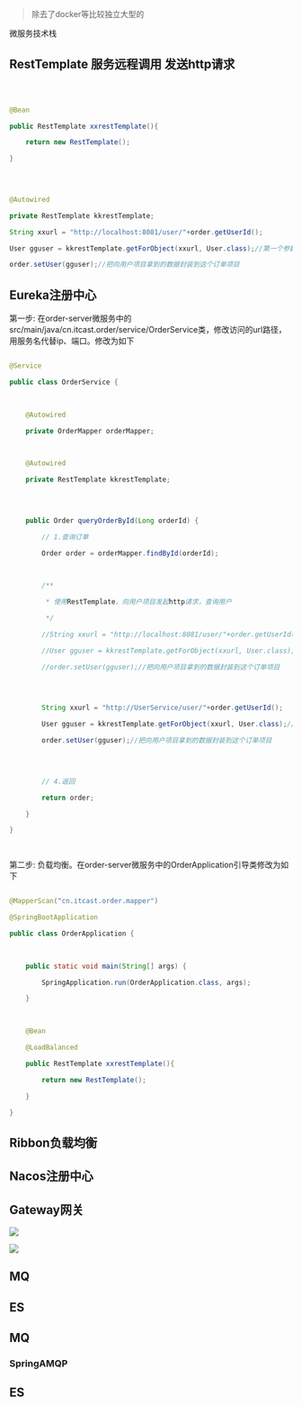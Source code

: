 
> 除去了docker等比较独立大型的

微服务技术栈

  

## RestTemplate 服务远程调用 发送http请求

  

```java

  

@Bean

public RestTemplate xxrestTemplate(){

    return new RestTemplate();

}

  
  

@Autowired

private RestTemplate kkrestTemplate;

String xxurl = "http://localhost:8081/user/"+order.getUserId();

User gguser = kkrestTemplate.getForObject(xxurl, User.class);//第一个参数是路径，第二个参数是你想要拿到什么类型的数据

order.setUser(gguser);//把向用户项目拿到的数据封装到这个订单项目

```

  
  
  

## Eureka注册中心

  

第一步: 在order-server微服务中的src/main/java/cn.itcast.order/service/OrderService类，修改访问的url路径，用服务名代替ip、端口。修改为如下

```java

@Service

public class OrderService {

  

    @Autowired

    private OrderMapper orderMapper;

  

    @Autowired

    private RestTemplate kkrestTemplate;

  
  

    public Order queryOrderById(Long orderId) {

        // 1.查询订单

        Order order = orderMapper.findById(orderId);

  

        /**

         * 使用RestTemplate，向用户项目发起http请求，查询用户

         */

        //String xxurl = "http://localhost:8081/user/"+order.getUserId();

        //User gguser = kkrestTemplate.getForObject(xxurl, User.class);//第一个参数是路径，第二个参数是你想要拿到什么类型的数据

        //order.setUser(gguser);//把向用户项目拿到的数据封装到这个订单项目

  
  

        String xxurl = "http://UserService/user/"+order.getUserId();

        User gguser = kkrestTemplate.getForObject(xxurl, User.class);//第一个参数是路径，第二个参数是你想要拿到什么类型的数据

        order.setUser(gguser);//把向用户项目拿到的数据封装到这个订单项目

  
  

        // 4.返回

        return order;

    }

}

  

```

  
  

第二步: 负载均衡。在order-server微服务中的OrderApplication引导类修改为如下

```java

@MapperScan("cn.itcast.order.mapper")

@SpringBootApplication

public class OrderApplication {

  

    public static void main(String[] args) {

        SpringApplication.run(OrderApplication.class, args);

    }

  

    @Bean

    @LoadBalanced

    public RestTemplate xxrestTemplate(){

        return new RestTemplate();

    }

}

```

  
  

## Ribbon负载均衡

  
  
  

## Nacos注册中心

  

## Gateway网关

  
  

![](http://114.116.43.154:1003/photobed/2024_03_20_21_39_30.png)

  

![](http://114.116.43.154:1003/photobed/2024_03_20_21_40_20.png)

  
  

## MQ

  
  
  
  

## ES

## MQ


### SpringAMQP



## ES



